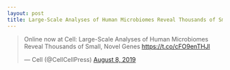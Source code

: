 ```yaml
---
layout: post
title: Large-Scale Analyses of Human Microbiomes Reveal Thousands of Small, Novel Genes
---
```


<blockquote class="twitter-tweet"><p lang="en" dir="ltr">Online now at Cell: Large-Scale Analyses of Human Microbiomes Reveal Thousands of Small, Novel Genes <a href="https://t.co/cFO9enTHJl">https://t.co/cFO9enTHJl</a></p>&mdash; Cell (@CellCellPress) <a href="https://twitter.com/CellCellPress/status/1159473194622947328?ref_src=twsrc%5Etfw">August 8, 2019</a></blockquote> <script async src="https://platform.twitter.com/widgets.js" charset="utf-8"></script>
